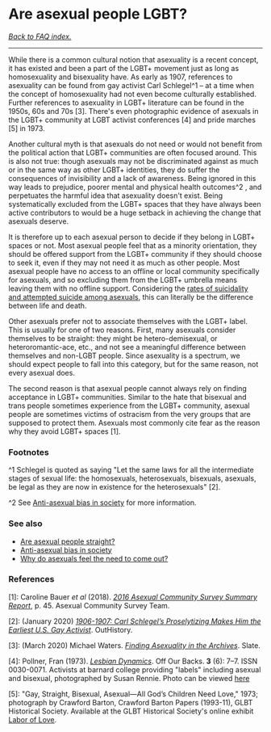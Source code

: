 # Are asexual people LGBT?

[*Back to FAQ index.*](https://github.com/MissTeapot/LGBT-Wikis/blob/main/github_wiki/asexuality/faq.md)

---

While there is a common cultural notion that asexuality is a recent concept, it has existed and been a part of the LGBT+ movement just as long as homosexuality and bisexuality have. As early as 1907, references to asexuality can be found from gay activist Carl Schlegel^1 – at a time when the concept of homosexuality had not even become culturally established. Further references to asexuality in LGBT+ literature can be found in the 1950s, 60s and 70s [3]. There's even photographic evidence of asexuals in the LGBT+ community at LGBT activist conferences [4] and pride marches [5] in 1973.

Another cultural myth is that asexuals do not need or would not benefit from the political action that LGBT+ communities are often focused around. This is also not true: though asexuals may not be discriminated against as much or in the same way as other LGBT+ identities, they do suffer the consequences of invisibility and a lack of awareness. Being ignored in this way leads to prejudice, poorer mental and physical health outcomes^2 , and perpetuates the harmful idea that asexuality doesn't exist. Being systematically excluded from the LGBT+ spaces that they have always been active contributors to would be a huge setback in achieving the change that asexuals deserve.

It is therefore up to each asexual person to decide if they belong in LGBT+ spaces or not. Most asexual people feel that as a minority orientation, they should be offered support from the LGBT+ community if they should choose to seek it, even if they may not need it as much as other people. Most asexual people have no access to an offline or local community specifically for asexuals, and so excluding them from the LGBT+ umbrella means leaving them with no offline support. Considering the [rates of suicidality and attempted suicide among asexuals](https://github.com/MissTeapot/LGBT-Wikis/blob/main/github_wiki/asexuality/anti_ace_bias.md), this can literally be the difference between life and death.

Other asexuals prefer not to associate themselves with the LGBT+ label. This is usually for one of two reasons. First, many asexuals consider themselves to be straight: they might be hetero-demisexual, or heteroromantic-ace, etc., and not see a meaningful difference between themselves and non-LGBT people. Since asexuality is a spectrum, we should expect people to fall into this category, but for the same reason, not every asexual does.

The second reason is that asexual people cannot always rely on finding acceptance in LGBT+ communities. Similar to the hate that bisexual and trans people sometimes experience from the LGBT+ community, asexual people are sometimes victims of ostracism from the very groups that are supposed to protect them. Asexuals most commonly cite fear as the reason why they avoid LGBT+ spaces [1].

### Footnotes

^1 Schlegel is quoted as saying "Let the same laws for all the intermediate stages of sexual life: the homosexuals, heterosexuals, bisexuals, asexuals, be legal as they are now in existence for the heterosexuals" [2].

^2 See [Anti-asexual bias in society](https://github.com/MissTeapot/LGBT-Wikis/blob/main/github_wiki/asexuality/anti_ace_bias.md) for more information.

### See also

* [Are asexual people straight?](https://github.com/MissTeapot/LGBT-Wikis/blob/main/github_wiki/asexuality/faq#wiki_.2022_are_asexual_people_straight.3F.md)
* [Anti-asexual bias in society](https://github.com/MissTeapot/LGBT-Wikis/blob/main/github_wiki/asexuality/anti_ace_bias.md)
* [Why do asexuals feel the need to come out?](https://github.com/MissTeapot/LGBT-Wikis/blob/main/github_wiki/asexuality/faq/why_do_asexuals_come_out.md)

### References

[1]: Caroline Bauer *et al* (2018). [*2016 Asexual Community Survey Summary Report*](https://asexualcensus.files.wordpress.com/2018/11/2016_ace_community_survey_report.pdf), p. 45. Asexual Community Survey Team.

[2]: (January 2020) [*1906-1907: Carl Schlegel’s Proselytizing Makes Him the Earliest U.S. Gay Activist*](http://outhistory.org/exhibits/show/schlegel/contents). OutHistory.

[3]: (March 2020) Michael Waters. [*Finding Asexuality in the Archives*](https://slate.com/human-interest/2020/03/asexuality-history-internet-identity-queer-archive.html#as-oil-cpc-custom-third-parties). Slate.

[4]: Pollner, Fran (1973). [*Lesbian Dynamics*](https://www.jstor.org/stable/25783532?seq=1). Off Our Backs. **3** (6): 7–7. ISSN 0030-0071. Activists at barnard college providing "labels" including asexual and bisexual, photographed by Susan Rennie. Photo can be viewed [here](https://historicallyace.tumblr.com/post/175693812642/a-place-to-be-panace-christopherokamoto)

[5]: "Gay, Straight, Bisexual, Asexual—All God’s Children Need Love," 1973; photograph by Crawford Barton, Crawford Barton Papers (1993-11), GLBT Historical Society. Available at the GLBT Historical Society's online exhibit [Labor of Love](https://www.glbthistory.org/labor-of-love).